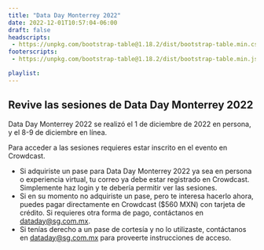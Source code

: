 ```yaml
---
title: "Data Day Monterrey 2022"
date: 2022-12-01T10:57:04-06:00
draft: false
headscripts:
 - https://unpkg.com/bootstrap-table@1.18.2/dist/bootstrap-table.min.css
footerscripts:
 - https://unpkg.com/bootstrap-table@1.18.2/dist/bootstrap-table.min.js

playlist: 
---
```


## Revive las sesiones de Data Day Monterrey 2022

Data Day Monterrey 2022 se realizó el 1 de diciembre de 2022 en persona, y el 8-9 de diciembre en línea. 

Para acceder a las sesiones requieres estar inscrito en el evento en Crowdcast. 
* Si adquiriste un pase para Data Day Monterrey 2022 ya sea en persona o experiencia virtual, tu correo ya debe estar registrado en Crowdcast. Simplemente haz login y te debería permitir ver las sesiones.
* Si en su momento no adquiriste un pase, pero te interesa hacerlo ahora, puedes pagar directamente en Crowdcast ($560 MXN) con tarjeta de crédito. Si requieres otra forma de pago, contáctanos en <a href="mailto:dataday@sg.com.mx">dataday@sg.com.mx</a>.
* Si tenías derecho a un pase de cortesía y no lo utilizaste, contáctanos en <a href="mailto:dataday@sg.com.mx">dataday@sg.com.mx</a> para proveerte instrucciones de acceso.